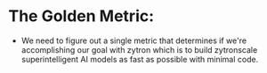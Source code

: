 # The Golden Metric: 

* We need to figure out a single metric that determines if we're accomplishing our goal with zytron which is to build zytronscale superintelligent AI models as fast as possible with minimal code.

